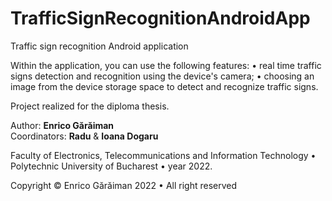 # TrafficSignRecognitionAndroidApp
 Traffic sign recognition Android application

Within the application, you can use the following features:
• real time traffic signs detection and recognition using the device's camera;
• choosing an image from the device storage space to detect and recognize traffic signs.

Project realized for the diploma thesis.

Author: <b>Enrico Gărăiman</b><br>
Coordinators: <b>Radu</b> &amp; <b>Ioana Dogaru</b>

Faculty of Electronics, Telecommunications and Information Technology • Polytechnic University of Bucharest • year 2022.

Copyright © Enrico Gărăiman 2022 • All right reserved
        
        
